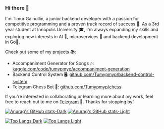 ### Hi there 👋

I'm Timur Gainullin, a junior backend developer with a passion for competitive programming and a proven track record of success 🚀. As a 3rd year student at Innopolis University 🎓, I'm always expanding my skills and exploring new interests in AI 🤖, microservices 🐳 and backend development in Go🐹.

Check out some of my projects 📚:

- Accompaniment Generator for Songs 🎶: [kaggle.com/code/tumypmyp/accompaniment-generation](https://www.kaggle.com/code/tumypmyp/accompaniment-generation)
- Backend Control System 🖥: [github.com/Tumypmyp/backend-control-system](https://github.com/Tumypmyp/backend-control-system)
- Telegram Chess Bot 🤖: [github.com/Tumypmyp/chess](https://github.com/Tumypmyp/chess)

If you're interested in collaborating or learning more about my work, feel free to reach out to me on [Telegram](https://t.me/Tumypmyp) 💬. Thanks for stopping by!

[![Anurag's GitHub stats-Dark](https://github-readme-stats.vercel.app/api?username=Tumypmyp&show_icons=true&hide=contribs&count_private=true&theme=dark#gh-dark-mode-only)](https://github.com/anuraghazra/github-readme-stats#gh-dark-mode-only)
[![Anurag's GitHub stats-Light](https://github-readme-stats.vercel.app/api?username=Tumypmyp&show_icons=true&hide=contribs&count_private=true&theme=default#gh-light-mode-only)](https://github.com/anuraghazra/github-readme-stats#gh-light-mode-only)

[![Top Langs Dark](https://github-readme-stats.vercel.app/api/top-langs/?username=Tumypmyp&layout=compact&hide_title=true&size_weight=0.5&count_weight=0.5&count_private=true&theme=dark#gh-dark-mode-only)](https://github.com/anuraghazra/github-readme-stats#gh-dark-mode-only)
[![Top Langs Light](https://github-readme-stats.vercel.app/api/top-langs/?username=Tumypmyp&layout=compact&hide_title=true&size_weight=0.5&count_weight=0.5&count_private=true&theme=default#gh-light-mode-only)](https://github.com/anuraghazra/github-readme-stats#gh-light-mode-only)

<!--
**Tumypmyp/Tumypmyp** is a ✨ _special_ ✨ repository because its `README.md` (this file) appears on your GitHub profile.

Here are some ideas to get you started:

- 🔭 I’m currently working on ...
- 🌱 I’m currently learning ...
- 👯 I’m looking to collaborate on ...
- 🤔 I’m looking for help with ...
- 💬 Ask me about ...
- 📫 How to reach me: ...
- 😄 Pronouns: ...
- ⚡ Fun fact: ...
-->
